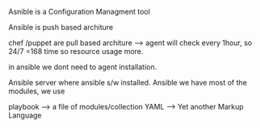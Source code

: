 Asnible is a Configuration Managment tool

Ansible is push  based architure

chef /puppet are pull based architure --> agent will check every 1hour, so 24/7 =168 time so resource usage more.

in ansible we dont need to agent installation.

Ansible server where ansible s/w installed.
Ansible we have most of the modules, we use

playbook --> a file of modules/collection
YAML --> Yet another Markup Language
